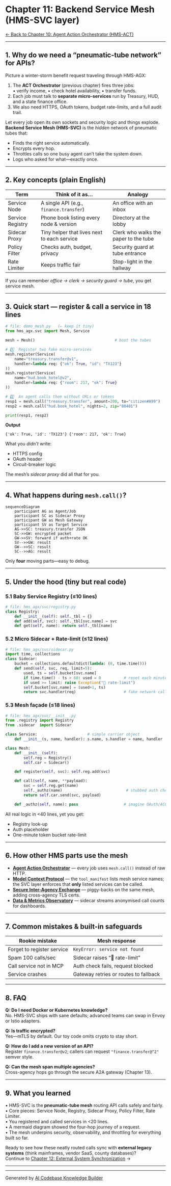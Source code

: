 # Chapter 11: Backend Service Mesh (HMS-SVC layer)

[← Back to Chapter 10: Agent Action Orchestrator (HMS-ACT)](10_agent_action_orchestrator__hms_act__.md)

---

## 1. Why do we need a “pneumatic-tube network” for APIs?

Picture a winter-storm benefit request traveling through HMS-AGX:

1. The **ACT Orchestrator** (previous chapter) fires three jobs:  
   • verify income, • check hotel availability, • transfer funds.  
2. Each job must talk to **separate micro-services** run by Treasury, HUD, and a state finance office.  
3. We also need HTTPS, OAuth tokens, budget rate-limits, and a full audit trail.

Let every job open its own sockets and security logic and things explode.  
**Backend Service Mesh (HMS-SVC)** is the *hidden* network of pneumatic tubes that:

* Finds the right service automatically.  
* Encrypts every hop.  
* Throttles calls so one busy agent can’t take the system down.  
* Logs who asked for what—exactly once.

---

## 2. Key concepts (plain English)

| Term | Think of it as… | Analogy |
|------|-----------------|---------|
| Service Node          | A single API (e.g., `finance.transfer`) | An office with an inbox |
| Service Registry      | Phone book listing every node & version | Directory at the lobby |
| Sidecar Proxy         | Tiny helper that lives next to each service | Clerk who walks the paper to the tube |
| Policy Filter         | Checks auth, budget, privacy | Security guard at tube entrance |
| Rate Limiter          | Keeps traffic fair | Stop-light in the hallway |

If you can remember *office → clerk → security guard → tube*, you get service mesh.

---

## 3. Quick start — register & call a service in 18 lines

```python
# file: demo_mesh.py   (⇐ keep it tiny)
from hms_agx.svc import Mesh, Service

mesh = Mesh()                                   # boot the tubes

# 1️⃣  Register two fake micro-services
mesh.register(Service(
    name="treasury.transfer@v1",
    handler=lambda req: {"ok": True, "id": "TX123"}
))
mesh.register(Service(
    name="hud.book_hotel@v2",
    handler=lambda req: {"room": 217, "ok": True}
))

# 2️⃣  An agent calls them without URLs or tokens
resp1 = mesh.call("treasury.transfer", amount=200, to="citizen#A99")
resp2 = mesh.call("hud.book_hotel", nights=2, zip="80401")

print(resp1, resp2)
```

**Output**

```
{'ok': True, 'id': 'TX123'} {'room': 217, 'ok': True}
```

What you *didn’t* write:

* HTTPS config  
* OAuth header  
* Circuit-breaker logic  

The mesh’s *sidecar proxy* did all that for you.

---

## 4. What happens during `mesh.call()`?

```mermaid
sequenceDiagram
    participant AG as Agent/Job
    participant SC as Sidecar Proxy
    participant GW as Mesh Gateway
    participant SV as Target Service
    AG->>SC: treasury.transfer JSON
    SC->>GW: encrypted packet
    GW->>SV: forward if auth+rate OK
    SV-->>GW: result
    GW-->>SC: result
    SC-->>AG: result
```

Only **four** moving parts—easy to debug.

---

## 5. Under the hood (tiny but real code)

### 5.1 Baby Service Registry (≤10 lines)

```python
# file: hms_agx/svc/registry.py
class Registry:
    def __init__(self): self._tbl = {}
    def add(self, svc): self._tbl[svc.name] = svc
    def get(self, name): return self._tbl[name]
```

### 5.2 Micro Sidecar + Rate-limit (≤12 lines)

```python
# file: hms_agx/svc/sidecar.py
import time, collections
class Sidecar:
    bucket = collections.defaultdict(lambda: (0, time.time()))
    def send(self, svc, req, limit=5):
        used, ts = self.bucket[svc.name]
        if time.time() - ts > 60: used = 0          # reset each minute
        if used >= limit: raise Exception("🔴 rate-limit")
        self.bucket[svc.name] = (used+1, ts)
        return svc.handler(req)                     # fake network call
```

### 5.3 Mesh façade (≤18 lines)

```python
# file: hms_agx/svc/__init__.py
from .registry import Registry
from .sidecar  import Sidecar

class Service:                      # simple carrier object
    def __init__(s, name, handler): s.name, s.handler = name, handler

class Mesh:
    def __init__(self):
        self.reg = Registry()
        self.car = Sidecar()

    def register(self, svc): self.reg.add(svc)

    def call(self, name, **payload):
        svc = self.reg.get(name)
        self._authz(name)                            # stubbed auth check
        return self.car.send(svc, payload)

    def _authz(self, name): pass                    # imagine OAuth/ACL
```

All real logic in <40 lines, yet you get:

* Registry look-up  
* Auth placeholder  
* One-minute token bucket rate-limit

---

## 6. How other HMS parts use the mesh

* **[Agent Action Orchestrator](10_agent_action_orchestrator__hms_act__.md)** — every job uses `mesh.call()` instead of raw HTTP.  
* **[Model Context Protocol](09_model_context_protocol__hms_mcp__.md)** — the `tool_manifest` lists mesh service names; the SVC layer enforces that **only** listed services can be called.  
* **[Secure Inter-Agency Exchange](13_secure_inter_agency_exchange__hms_a2a__.md)** — piggy-backs on the same mesh, adding cross-agency TLS certs.  
* **[Data & Metrics Observatory](16_data___metrics_observatory__hms_dta___ops__.md)** — sidecar streams anonymised call counts for dashboards.

---

## 7. Common mistakes & built-in safeguards

| Rookie mistake | Mesh response |
|----------------|---------------|
| Forget to register service | `KeyError: service not found` |
| Spam 100 calls/sec | Sidecar raises “🔴 rate-limit” |
| Call service not in MCP | Auth check fails, request blocked |
| Service crashes | Gateway retries or routes to fallback |

---

## 8. FAQ

**Q: Do I need Docker or Kubernetes knowledge?**  
No. HMS-SVC ships with sane defaults; advanced teams can swap in Envoy or Istio adapters.

**Q: Is traffic encrypted?**  
Yes—mTLS by default. Our toy code omits crypto to stay short.

**Q: How do I add a new version of an API?**  
Register `finance.transfer@v2`; callers can request `"finance.transfer@^2"` semver style.

**Q: Can the mesh span multiple agencies?**  
Cross-agency hops go through the secure A2A gateway (Chapter 13).

---

## 9. What you learned

• HMS-SVC is the **pneumatic-tube mesh** routing API calls safely and fairly.  
• Core pieces: Service Node, Registry, Sidecar Proxy, Policy Filter, Rate Limiter.  
• You registered and called services in <20 lines.  
• A mermaid diagram showed the four-hop journey of a request.  
• The mesh underpins security, observability, and throttling for everything built so far.

Ready to see how these neatly routed calls sync with **external legacy systems** (think mainframes, vendor SaaS, county databases)?  
Continue to [Chapter 12: External System Synchronization](12_external_system_synchronization_.md) →

---

---

Generated by [AI Codebase Knowledge Builder](https://github.com/The-Pocket/Tutorial-Codebase-Knowledge)